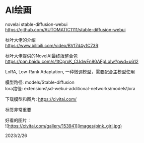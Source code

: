 # AI绘画

novelai stable-diffusion-webui  
https://github.com/AUTOMATIC1111/stable-diffusion-webui  

秋叶大佬的介绍  
https://www.bilibili.com/video/BV17d4y1C73R  

秋叶大佬提供的NovelAI最终版整合包  
https://pan.baidu.com/s/1tCprxK_CUdwEn80AFpLoIw?pwd=u612  

LoRA, Low-Rank Adaptation, 一种微调模型，需要配合主模型使用  

模型路径: models/Stable-diffusion  
lora路径: extensions\sd-webui-additional-networks\models\lora  

下载模型和图片: https://civitai.com/  

标签非常重要  

好看的图片：  
![https://civitai.com/gallery/153941](images/pink_girl.jpg)  


2023/2/26  
